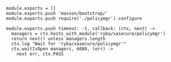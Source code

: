 
    module.exports = []
    module.exports.push 'masson/bootstrap/'
    module.exports.push require('./policymgr').configure

    module.exports.push timeout: -1, callback: (ctx, next) ->
      managers = ctx.hosts_with_module('ryba/xasecure/policymgr')
      return next() unless managers.length
      ctx.log "Wait for 'ryba/xasecure/policymgr'"
      ctx.waitIsOpen managers, 6080, (err) ->
        next err, ctx.PASS




